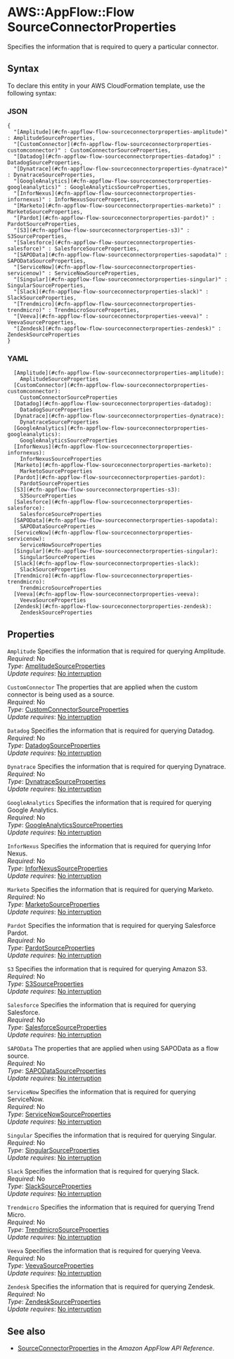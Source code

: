 # AWS::AppFlow::Flow SourceConnectorProperties<a name="aws-properties-appflow-flow-sourceconnectorproperties"></a>

 Specifies the information that is required to query a particular connector\. 

## Syntax<a name="aws-properties-appflow-flow-sourceconnectorproperties-syntax"></a>

To declare this entity in your AWS CloudFormation template, use the following syntax:

### JSON<a name="aws-properties-appflow-flow-sourceconnectorproperties-syntax.json"></a>

```
{
  "[Amplitude](#cfn-appflow-flow-sourceconnectorproperties-amplitude)" : AmplitudeSourceProperties,
  "[CustomConnector](#cfn-appflow-flow-sourceconnectorproperties-customconnector)" : CustomConnectorSourceProperties,
  "[Datadog](#cfn-appflow-flow-sourceconnectorproperties-datadog)" : DatadogSourceProperties,
  "[Dynatrace](#cfn-appflow-flow-sourceconnectorproperties-dynatrace)" : DynatraceSourceProperties,
  "[GoogleAnalytics](#cfn-appflow-flow-sourceconnectorproperties-googleanalytics)" : GoogleAnalyticsSourceProperties,
  "[InforNexus](#cfn-appflow-flow-sourceconnectorproperties-infornexus)" : InforNexusSourceProperties,
  "[Marketo](#cfn-appflow-flow-sourceconnectorproperties-marketo)" : MarketoSourceProperties,
  "[Pardot](#cfn-appflow-flow-sourceconnectorproperties-pardot)" : PardotSourceProperties,
  "[S3](#cfn-appflow-flow-sourceconnectorproperties-s3)" : S3SourceProperties,
  "[Salesforce](#cfn-appflow-flow-sourceconnectorproperties-salesforce)" : SalesforceSourceProperties,
  "[SAPOData](#cfn-appflow-flow-sourceconnectorproperties-sapodata)" : SAPODataSourceProperties,
  "[ServiceNow](#cfn-appflow-flow-sourceconnectorproperties-servicenow)" : ServiceNowSourceProperties,
  "[Singular](#cfn-appflow-flow-sourceconnectorproperties-singular)" : SingularSourceProperties,
  "[Slack](#cfn-appflow-flow-sourceconnectorproperties-slack)" : SlackSourceProperties,
  "[Trendmicro](#cfn-appflow-flow-sourceconnectorproperties-trendmicro)" : TrendmicroSourceProperties,
  "[Veeva](#cfn-appflow-flow-sourceconnectorproperties-veeva)" : VeevaSourceProperties,
  "[Zendesk](#cfn-appflow-flow-sourceconnectorproperties-zendesk)" : ZendeskSourceProperties
}
```

### YAML<a name="aws-properties-appflow-flow-sourceconnectorproperties-syntax.yaml"></a>

```
  [Amplitude](#cfn-appflow-flow-sourceconnectorproperties-amplitude): 
    AmplitudeSourceProperties
  [CustomConnector](#cfn-appflow-flow-sourceconnectorproperties-customconnector): 
    CustomConnectorSourceProperties
  [Datadog](#cfn-appflow-flow-sourceconnectorproperties-datadog): 
    DatadogSourceProperties
  [Dynatrace](#cfn-appflow-flow-sourceconnectorproperties-dynatrace): 
    DynatraceSourceProperties
  [GoogleAnalytics](#cfn-appflow-flow-sourceconnectorproperties-googleanalytics): 
    GoogleAnalyticsSourceProperties
  [InforNexus](#cfn-appflow-flow-sourceconnectorproperties-infornexus): 
    InforNexusSourceProperties
  [Marketo](#cfn-appflow-flow-sourceconnectorproperties-marketo): 
    MarketoSourceProperties
  [Pardot](#cfn-appflow-flow-sourceconnectorproperties-pardot): 
    PardotSourceProperties
  [S3](#cfn-appflow-flow-sourceconnectorproperties-s3): 
    S3SourceProperties
  [Salesforce](#cfn-appflow-flow-sourceconnectorproperties-salesforce): 
    SalesforceSourceProperties
  [SAPOData](#cfn-appflow-flow-sourceconnectorproperties-sapodata): 
    SAPODataSourceProperties
  [ServiceNow](#cfn-appflow-flow-sourceconnectorproperties-servicenow): 
    ServiceNowSourceProperties
  [Singular](#cfn-appflow-flow-sourceconnectorproperties-singular): 
    SingularSourceProperties
  [Slack](#cfn-appflow-flow-sourceconnectorproperties-slack): 
    SlackSourceProperties
  [Trendmicro](#cfn-appflow-flow-sourceconnectorproperties-trendmicro): 
    TrendmicroSourceProperties
  [Veeva](#cfn-appflow-flow-sourceconnectorproperties-veeva): 
    VeevaSourceProperties
  [Zendesk](#cfn-appflow-flow-sourceconnectorproperties-zendesk): 
    ZendeskSourceProperties
```

## Properties<a name="aws-properties-appflow-flow-sourceconnectorproperties-properties"></a>

`Amplitude`  <a name="cfn-appflow-flow-sourceconnectorproperties-amplitude"></a>
 Specifies the information that is required for querying Amplitude\.   
*Required*: No  
*Type*: [AmplitudeSourceProperties](aws-properties-appflow-flow-amplitudesourceproperties.md)  
*Update requires*: [No interruption](https://docs.aws.amazon.com/AWSCloudFormation/latest/UserGuide/using-cfn-updating-stacks-update-behaviors.html#update-no-interrupt)

`CustomConnector`  <a name="cfn-appflow-flow-sourceconnectorproperties-customconnector"></a>
The properties that are applied when the custom connector is being used as a source\.  
*Required*: No  
*Type*: [CustomConnectorSourceProperties](aws-properties-appflow-flow-customconnectorsourceproperties.md)  
*Update requires*: [No interruption](https://docs.aws.amazon.com/AWSCloudFormation/latest/UserGuide/using-cfn-updating-stacks-update-behaviors.html#update-no-interrupt)

`Datadog`  <a name="cfn-appflow-flow-sourceconnectorproperties-datadog"></a>
 Specifies the information that is required for querying Datadog\.   
*Required*: No  
*Type*: [DatadogSourceProperties](aws-properties-appflow-flow-datadogsourceproperties.md)  
*Update requires*: [No interruption](https://docs.aws.amazon.com/AWSCloudFormation/latest/UserGuide/using-cfn-updating-stacks-update-behaviors.html#update-no-interrupt)

`Dynatrace`  <a name="cfn-appflow-flow-sourceconnectorproperties-dynatrace"></a>
 Specifies the information that is required for querying Dynatrace\.   
*Required*: No  
*Type*: [DynatraceSourceProperties](aws-properties-appflow-flow-dynatracesourceproperties.md)  
*Update requires*: [No interruption](https://docs.aws.amazon.com/AWSCloudFormation/latest/UserGuide/using-cfn-updating-stacks-update-behaviors.html#update-no-interrupt)

`GoogleAnalytics`  <a name="cfn-appflow-flow-sourceconnectorproperties-googleanalytics"></a>
 Specifies the information that is required for querying Google Analytics\.   
*Required*: No  
*Type*: [GoogleAnalyticsSourceProperties](aws-properties-appflow-flow-googleanalyticssourceproperties.md)  
*Update requires*: [No interruption](https://docs.aws.amazon.com/AWSCloudFormation/latest/UserGuide/using-cfn-updating-stacks-update-behaviors.html#update-no-interrupt)

`InforNexus`  <a name="cfn-appflow-flow-sourceconnectorproperties-infornexus"></a>
 Specifies the information that is required for querying Infor Nexus\.   
*Required*: No  
*Type*: [InforNexusSourceProperties](aws-properties-appflow-flow-infornexussourceproperties.md)  
*Update requires*: [No interruption](https://docs.aws.amazon.com/AWSCloudFormation/latest/UserGuide/using-cfn-updating-stacks-update-behaviors.html#update-no-interrupt)

`Marketo`  <a name="cfn-appflow-flow-sourceconnectorproperties-marketo"></a>
 Specifies the information that is required for querying Marketo\.   
*Required*: No  
*Type*: [MarketoSourceProperties](aws-properties-appflow-flow-marketosourceproperties.md)  
*Update requires*: [No interruption](https://docs.aws.amazon.com/AWSCloudFormation/latest/UserGuide/using-cfn-updating-stacks-update-behaviors.html#update-no-interrupt)

`Pardot`  <a name="cfn-appflow-flow-sourceconnectorproperties-pardot"></a>
Specifies the information that is required for querying Salesforce Pardot\.  
*Required*: No  
*Type*: [PardotSourceProperties](aws-properties-appflow-flow-pardotsourceproperties.md)  
*Update requires*: [No interruption](https://docs.aws.amazon.com/AWSCloudFormation/latest/UserGuide/using-cfn-updating-stacks-update-behaviors.html#update-no-interrupt)

`S3`  <a name="cfn-appflow-flow-sourceconnectorproperties-s3"></a>
 Specifies the information that is required for querying Amazon S3\.   
*Required*: No  
*Type*: [S3SourceProperties](aws-properties-appflow-flow-s3sourceproperties.md)  
*Update requires*: [No interruption](https://docs.aws.amazon.com/AWSCloudFormation/latest/UserGuide/using-cfn-updating-stacks-update-behaviors.html#update-no-interrupt)

`Salesforce`  <a name="cfn-appflow-flow-sourceconnectorproperties-salesforce"></a>
 Specifies the information that is required for querying Salesforce\.   
*Required*: No  
*Type*: [SalesforceSourceProperties](aws-properties-appflow-flow-salesforcesourceproperties.md)  
*Update requires*: [No interruption](https://docs.aws.amazon.com/AWSCloudFormation/latest/UserGuide/using-cfn-updating-stacks-update-behaviors.html#update-no-interrupt)

`SAPOData`  <a name="cfn-appflow-flow-sourceconnectorproperties-sapodata"></a>
 The properties that are applied when using SAPOData as a flow source\.   
*Required*: No  
*Type*: [SAPODataSourceProperties](aws-properties-appflow-flow-sapodatasourceproperties.md)  
*Update requires*: [No interruption](https://docs.aws.amazon.com/AWSCloudFormation/latest/UserGuide/using-cfn-updating-stacks-update-behaviors.html#update-no-interrupt)

`ServiceNow`  <a name="cfn-appflow-flow-sourceconnectorproperties-servicenow"></a>
 Specifies the information that is required for querying ServiceNow\.   
*Required*: No  
*Type*: [ServiceNowSourceProperties](aws-properties-appflow-flow-servicenowsourceproperties.md)  
*Update requires*: [No interruption](https://docs.aws.amazon.com/AWSCloudFormation/latest/UserGuide/using-cfn-updating-stacks-update-behaviors.html#update-no-interrupt)

`Singular`  <a name="cfn-appflow-flow-sourceconnectorproperties-singular"></a>
 Specifies the information that is required for querying Singular\.   
*Required*: No  
*Type*: [SingularSourceProperties](aws-properties-appflow-flow-singularsourceproperties.md)  
*Update requires*: [No interruption](https://docs.aws.amazon.com/AWSCloudFormation/latest/UserGuide/using-cfn-updating-stacks-update-behaviors.html#update-no-interrupt)

`Slack`  <a name="cfn-appflow-flow-sourceconnectorproperties-slack"></a>
 Specifies the information that is required for querying Slack\.   
*Required*: No  
*Type*: [SlackSourceProperties](aws-properties-appflow-flow-slacksourceproperties.md)  
*Update requires*: [No interruption](https://docs.aws.amazon.com/AWSCloudFormation/latest/UserGuide/using-cfn-updating-stacks-update-behaviors.html#update-no-interrupt)

`Trendmicro`  <a name="cfn-appflow-flow-sourceconnectorproperties-trendmicro"></a>
 Specifies the information that is required for querying Trend Micro\.   
*Required*: No  
*Type*: [TrendmicroSourceProperties](aws-properties-appflow-flow-trendmicrosourceproperties.md)  
*Update requires*: [No interruption](https://docs.aws.amazon.com/AWSCloudFormation/latest/UserGuide/using-cfn-updating-stacks-update-behaviors.html#update-no-interrupt)

`Veeva`  <a name="cfn-appflow-flow-sourceconnectorproperties-veeva"></a>
 Specifies the information that is required for querying Veeva\.   
*Required*: No  
*Type*: [VeevaSourceProperties](aws-properties-appflow-flow-veevasourceproperties.md)  
*Update requires*: [No interruption](https://docs.aws.amazon.com/AWSCloudFormation/latest/UserGuide/using-cfn-updating-stacks-update-behaviors.html#update-no-interrupt)

`Zendesk`  <a name="cfn-appflow-flow-sourceconnectorproperties-zendesk"></a>
 Specifies the information that is required for querying Zendesk\.   
*Required*: No  
*Type*: [ZendeskSourceProperties](aws-properties-appflow-flow-zendesksourceproperties.md)  
*Update requires*: [No interruption](https://docs.aws.amazon.com/AWSCloudFormation/latest/UserGuide/using-cfn-updating-stacks-update-behaviors.html#update-no-interrupt)

## See also<a name="aws-properties-appflow-flow-sourceconnectorproperties--seealso"></a>
+ [SourceConnectorProperties](https://docs.aws.amazon.com/appflow/1.0/APIReference/API_SourceConnectorProperties.html) in the *Amazon AppFlow API Reference*\.

